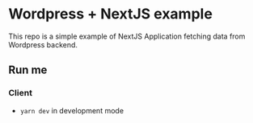 # Wordpress + NextJS example

This repo is a simple example of NextJS Application fetching data from Wordpress backend.

## Run me

### Client

* `yarn dev` in development mode
